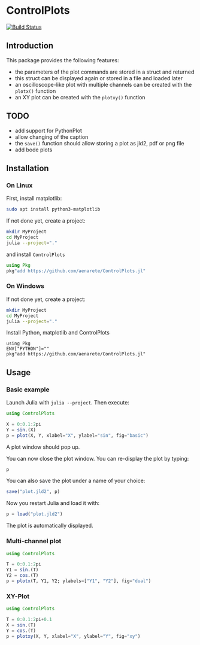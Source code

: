 # ControlPlots

[![Build Status](https://github.com/aenarete/ControlPlots.jl/actions/workflows/CI.yml/badge.svg?branch=main)](https://github.com/aenarete/ControlPlots.jl/actions/workflows/CI.yml?query=branch%3Amain)

## Introduction

This package provides the following features:

- the parameters of the plot commands are stored in a struct and returned
- this struct can be displayed again or stored in a file and loaded later
- an oscilloscope-like plot with multiple channels can be created
  with the `plotx()` function
- an XY plot can be created with the `plotxy()` function

## TODO
- add support for PythonPlot
- allow changing of the caption
- the `save()` function should allow storing a plot as jld2, pdf or png file
- add bode plots

## Installation
### On Linux
First, install matplotlib:
```bash
sudo apt install python3-matplotlib
```
If not done yet, create a project:
```bash
mkdir MyProject
cd MyProject
julia --project="."
```
and install `ControlPlots`
```julia
using Pkg
pkg"add https://github.com/aenarete/ControlPlots.jl"
```

### On Windows
If not done yet, create a project:
```bash
mkdir MyProject
cd MyProject
julia --project="."
```
Install Python, matplotlib and ControlPlots
```
using Pkg
ENV["PYTHON"]=""
pkg"add https://github.com/aenarete/ControlPlots.jl"
```

## Usage

### Basic example
Launch Julia with `julia --project`. Then execute:
```julia
using ControlPlots

X = 0:0.1:2pi
Y = sin.(X)
p = plot(X, Y, xlabel="X", ylabel="sin", fig="basic")
```
A plot window should pop up.

You can now close the plot window.
You can re-display the plot by typing:
```julia
p
```
You can also save the plot under a name of your choice:
```julia
save("plot.jld2", p)
```
Now you restart Julia and load it with:
```julia
p = load("plot.jld2")
```
The plot is automatically displayed.

### Multi-channel plot
```julia
using ControlPlots

T = 0:0.1:2pi
Y1 = sin.(T)
Y2 = cos.(T)
p = plotx(T, Y1, Y2; ylabels=["Y1", "Y2"], fig="dual")
```

### XY-Plot
```julia
using ControlPlots

T = 0:0.1:2pi+0.1
X = sin.(T)
Y = cos.(T)
p = plotxy(X, Y, xlabel="X", ylabel="Y", fig="xy")
```

